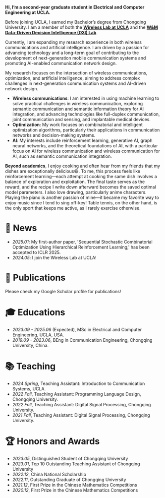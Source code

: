 **Hi, I’m a second-year graduate student in Electrical and Computer Engineering at UCLA.**

Before joining UCLA, I earned my Bachelor’s degree from Chongqing University. I am a member of both the [**Wireless Lab at UCLA**](https://wireless.ee.ucla.edu/) and the [**W&M Data-Driven Decision Intelligence (D3I) Lab**](https://haipeng-chen.github.io/). 

Currently, I am expanding my research experience in both wireless communications and artificial intelligence.
I am driven by a passion for advancing technology and a long-term goal of contributing to the development of next-generation mobile communication systems and promoting AI-enabled communication network design.

My research focuses on the intersection of wireless communications, optimization, and artificial intelligence, aiming to address complex challenges in next-generation communication systems and AI-driven network design.
- **Wireless communications**: I am interested in using machine learning to solve practical challenges in wireless communication, exploring semantic communication and semantic information theory for AI integration, and advancing technologies like full-duplex communication, joint communication and sensing, and implantable medical devices.
- **Optimization**: My work focuses on combinatorial and intelligent optimization algorithms, particularly their applications in communication networks and decision-making systems.
- **AI**: My interests include reinforcement learning, generative AI, graph neural networks, and the theoretical foundations of AI, with a particular focus on AI for wireless communication and wireless communication for AI, such as semantic communication integration.

**Beyond academics**, I enjoy cooking and often hear from my friends that my dishes are exceptionally delicious😆. 
To me, this process feels like reinforcement learning—each attempt at cooking the same dish involves a balance of exploration and exploitation. 
The final taste serves as the reward, and the recipe I write down afterward becomes the saved optimal model parameters.
I also love drawing, particularly anime characters. 
Playing the piano is another passion of mine—it became my favorite way to enjoy music since I tend to sing off-key! 
Table tennis, on the other hand, is the only sport that keeps me active, as I rarely exercise otherwise.

# 📰 News 
- *2025.01*: My first-author paper, 'Sequential Stochastic Combinatorial Optimization Using Hierarchical Reinforcement Learning,' has been accepted to ICLR 2025.
- *2024.05*: I join the Wireless Lab at UCLA!

# 📜 Publications

Please check my Google Scholar profile for publications!

# 🎓 Educations

- *2023.09 - 2025.06* (Expected), MSc in Electrical and Computer Engineering, UCLA, USA.
- *2019.09 - 2023.06*, BEng in Communication Engineering, Chongqing University, China.

# 📚 Teaching 

- *2024 Spring*, Teaching Assistant: Introduction to Communication Systems, UCLA.
- *2022 Fall*, Teaching Assistant: Programming Language Design, Chongqing University.
- *2022 Fall*, Teaching Assistant: Digital Signal Processing, Chongqing University.
- *2021 Fall*, Teaching Assistant: Digital Signal Processing, Chongqing University.

# 🏆 Honors and Awards

- *2023.05*, Distinguished Student of Chongqing University
- *2023.01*, Top 10 Outstanding Teaching Assistant of Chongqing University
- *2022.12*, China National Scholarship
- *2022.11*, Outstanding Graduate of Chongqing University
- *2021.12*, First Prize in the Chinese Mathematics Competitions
- *2020.12*, First Prize in the Chinese Mathematics Competitions

